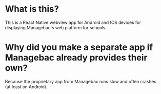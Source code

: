 # What is this?
This is a React Native webview app for Android and IOS devices for displaying Managebac's web platform for schools.

# Why did you make a separate app if Managebac already provides their own?
Because the proprietary app from Managebac runs slow and often crashes (at least on Android).
